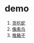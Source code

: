 # demo

1. [贪吃蛇](https://zhunrong.github.io/demo/snake '贪吃蛇')
2. [像素鸟](https://zhunrong.github.io/demo/flappyBird '像素鸟')
3. [推箱子](https://zhunrong.github.io/demo/move_box '推箱子')
